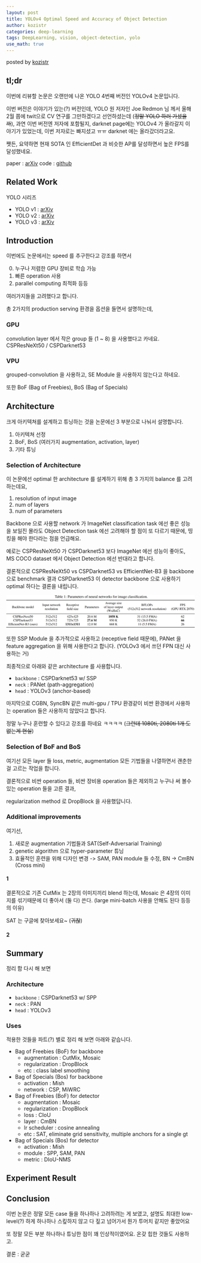 ```yaml
---
layout: post
title: YOLOv4 Optimal Speed and Accuracy of Object Detection
author: kozistr
categories: deep-learning
tags: DeepLearning, vision, object-detection, yolo
use_math: true
---
```


posted by [kozistr](http://kozistr.tech)

## tl;dr

이번에 리뷰할 논문은 오랜만에 나온 YOLO 4번째 버전인 YOLOv4 논문입니다.

이번 버전은 이야기가 있는(?) 버전인데, YOLO 원 저자인 Joe Redmon 님 께서 올해 2월 쯤에 twit으로 CV 연구를 그만하겠다고 선언하셨는데 (~~정말 YOLO 하러 가셨을까~~),
과연 이번 버전엔 저자에 포함될지, darknet page에는 YOLOv4 가 올라갈지 이야기가 있었는데, 이번 저자로는 빠지셨고 ㅠㅠ darknet 에는 올라갔더라고요.

쨋든, 요약하면 현재 SOTA 인 EfficientDet 과 비슷한 AP를 달성하면서 높은 FPS를 달성했네요.

paper : [arXiv](https://arxiv.org/pdf/2004.10934.pdf)
code : [github](https://github.com/pjreddie/darknet)

## Related Work

YOLO 시리즈

* YOLO v1 : [arXiv](https://arxiv.org/pdf/1506.02640.pdf)
* YOLO v2 : [arXiv](https://arxiv.org/pdf/1612.08242.pdf)
* YOLO v3 : [arXiv](https://pjreddie.com/media/files/papers/YOLOv3.pdf)

## Introduction

이번에도 논문에서는 speed 를 추구한다고 강조를 하면서 

0. 누구나 저렴한 GPU 장비로 학습 가능
1. 빠른 operation 사용
2. parallel computing 최적화 등등 

여러가지들을 고려했다고 합니다.

총 2가지의 production serving 환경을 옵션을 들면서 설명하는데,

### GPU

convolution layer 에서 작은 group 들 (1 ~ 8) 을 사용했다고 카네요. CSPResNeXt50 / CSPDarknet53 

### VPU

grouped-convolution 을 사용하고, SE Module 을 사용하지 않는다고 하네요.

또한 BoF (Bag of Freebies), BoS (Bag of Specials)

## Architecture

크게 아키텍쳐를 설계하고 튜닝하는 것을 논문에선 3 부분으로 나눠서 설명합니다.

1. 아키텍쳐 선정
2. BoF, BoS (여러가지 augmentation, activation, layer)
3. 기타 튜닝

### Selection of Architecture

이 논문에선 optimal 한 architecture 를 설계하기 위해 총 3 가지의 balance 를 고려하는데요,

1. resolution of input image
2. num of layers
3. num of parameters

Backbone 으로 사용할 network 가 ImageNet classification task 에선 좋은 성능을 보일진 몰라도
Object Detection task 에선 고려해야 할 점이 또 다르기 때문에, 띵킹을 해야 한다라는 점을 언급해요.

예로는 CSPResNeXt50 가 CSPDarknet53 보다 ImageNet 에선 성능이 좋아도, MS COCO dataset 에서 Object Detection 에선
반대라고 합니다.

결론적으로 CSPResNeXt50 vs CSPDarknet53 vs EfficientNet-B3 을 backbone 으로 benchmark 결과
CSPDarknet53 이 detector backbone 으로 사용하기 optimal 하다는 결론을 내립니다.

![img](/assets/YOLOv4/backbone-benchmark.png)

또한 SSP Module 을 추가적으로 사용하고 (receptive field 때문에), PANet 을 feature aggregation 을 위해 사용한다고 합니다. (YOLOv3 에서 쓰던 FPN 대신 사용하는 거)

최종적으로 아래와 같은 architecture 를 사용합니다.

* `backbone` : CSPDarknet53 w/ SSP 
* `neck` : PANet (path-aggregation)
* `head` : YOLOv3 (anchor-based)

마지막으로 CGBN, SyncBN 같은 multi-gpu / TPU 환경같이 비싼 환경에서 사용하는 operation 들은 사용하지 않았다고 합니다. 

정말 누구나 훈련할 수 있다고 강조를 하네요 ㅋㅋㅋㅋ (~~그런데 1080ti, 2080ti 1개 도 없는게 현실~~)

### Selection of BoF and BoS

여기선 모든 layer 들 loss, metric, augmentation 모든 기법들을 나열하면서 괜춘한 걸 고르는 작업을 합니다.

결론적으로 비싼 operation 들, 비싼 장비용 operation 들은 제외하고 누구나 써 볼수 있는 operation 들을 고른 결과,

regularization method 로 DropBlock 을 사용했답니다.

### Additional improvements

여기선,

1. 새로운 augmentation 기법들과 SAT(Self-Adversarial Training)
2. genetic algorithm 으로 hyper-parameter 튜닝
3. 효율적인 훈련을 위해 디자인 변경 -> SAM, PAN module 들 수정, BN -> CmBN (Cross mini)

#### 1

결론적으로 기존 CutMix 는 2장의 이미지끼리 blend 하는데, Mosaic 은 4장의 이미지를 섞기때문에 더 좋아서 (둘 다) 쓴다.
(large mini-batch 사용을 안해도 된다 등등의 이유)

SAT 는 구글에 찾아보세요~ (~~귀찮~~)

#### 2

## Summary

정리 함 다시 해 보면 

### Architecture

* `backbone` : CSPDarknet53 w/ SPP
* `neck` : PAN
* `head` : YOLOv3

### Uses

적용한 것들을 파트(?) 별로 정리 해 보면 아래와 같습니다.

* Bag of Freebies (BoF) for backbone
  * augmentation : CutMix, Mosaic
  * regularization : DropBlock
  * etc : class label smoothing
* Bag of Specials (Bos) for backbone
  * activation : Mish
  * network : CSP, MiWRC
* Bag of Freebies (BoF) for detector
  * augmentation : Mosaic
  * regularization : DropBlock
  * loss : CIoU
  * layer : CmBN
  * lr scheduler : cosine annealing
  * etc : SAT, eliminate grid sensitivity, multiple anchors for a single gt 
* Bag of Specials (Bos) for detector
  * activation : Mish
  * module : SPP, SAM, PAN
  * metric : DIoU-NMS
   
## Experiment Result


## Conclusion

이번 논문은 정말 모든 case 들을 하나하나 고려하려는 게 보였고, 설명도 최대한 low-level(?) 하게 하나하나 스킾하지 않고
다 짚고 넘어가서 뭔가 투머치 같지만 좋았어요 

또 정말 모든 부분 하나하나 튜닝한 점이 꽤 인상적이였어요. 온갖 힙한 것들도 사용하고.

결론 : 굳굳
